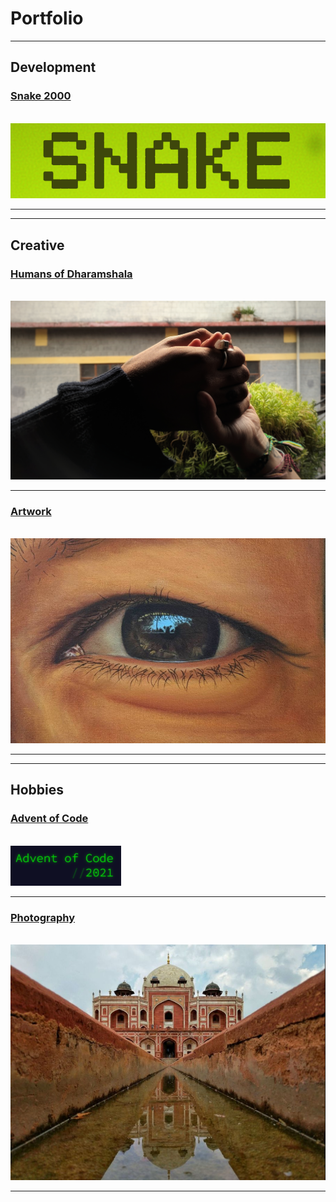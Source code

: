 # Portfolio

---

## Development

### [Snake 2000](/Snake2000)
<br>
<img src="images/snake_thumbnail.png?raw=true"/>

---
---

## Creative

### [Humans of Dharamshala](/humans_of_dharamshala)
<br>
<img src="images/carpe-diem.jpeg?raw=true"/>

---

### [Artwork](https://www.instagram.com/rwebbart/)
<br>
<img src="images/eye.png?raw=true"/>

---
---

## Hobbies

### [Advent of Code](https://github.com/2nPlusOne/AoC-2021)
<br>
<img src="images/adventofcode.png?raw=true"/>

---

### [Photography](https://www.eyeem.com/u/spiceofthelens)
<br>
<img src="images/humayun.png?raw=true"/>

---
